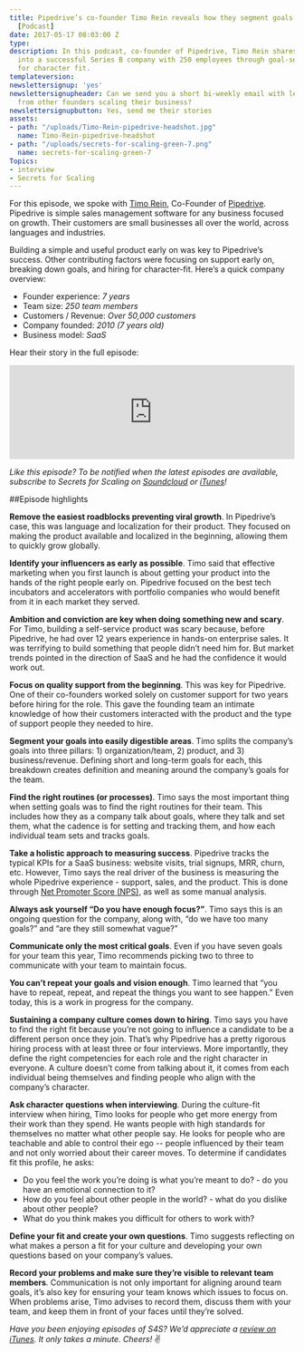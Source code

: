 ```yaml
---
title: Pipedrive’s co-founder Timo Rein reveals how they segment goals to keep focus
  [Podcast]
date: 2017-05-17 08:03:00 Z
type: 
description: In this podcast, co-founder of Pipedrive, Timo Rein shares how they grew
  into a successful Series B company with 250 employees through goal-setting and hiring
  for character fit.
templateversion: 
newslettersignup: 'yes'
newslettersignupheader: Can we send you a short bi-weekly email with lessons learned
  from other founders scaling their business?
newslettersignupbutton: Yes, send me their stories
assets:
- path: "/uploads/Timo-Rein-pipedrive-headshot.jpg"
  name: Timo-Rein-pipedrive-headshot
- path: "/uploads/secrets-for-scaling-green-7.png"
  name: secrets-for-scaling-green-7
Topics:
- interview
- Secrets for Scaling
---
```


For this episode, we spoke with <a href="https://www.linkedin.com/in/timorein/" target="_blank">Timo Rein</a>, Co-Founder of <a href="https://www.pipedrive.com/" target="_blank">Pipedrive</a>. Pipedrive is simple sales management software for any business focused on growth. Their customers are small businesses all over the world, across languages and industries. 

Building a simple and useful product early on was key to Pipedrive’s success. Other contributing factors were focusing on support early on, breaking down goals, and hiring for character-fit. Here’s a quick company overview:

* Founder experience: *7 years*
* Team size: *250 team members*
* Customers / Revenue: *Over 50,000 customers*
* Company founded: *2010 (7 years old)* 
* Business model: *SaaS*

Hear their story in the full episode: 

<iframe width="100%" height="166" scrolling="no" frameborder="no" src="https://w.soundcloud.com/player/?url=https%3A//api.soundcloud.com/tracks/323075506&amp;color=ff5500&amp;auto_play=false&amp;hide_related=false&amp;show_comments=true&amp;show_user=true&amp;show_reposts=false"></iframe>

*Like this episode? To be notified when the latest episodes are available, subscribe to Secrets for Scaling on <a href="https://soundcloud.com/geckoboard" target="_blank">Soundcloud</a> or <a href="https://itunes.apple.com/us/podcast/secrets-for-scaling/id1178675789?mt=2" target="_blank">iTunes</a>!*

##Episode highlights 

**Remove the easiest roadblocks preventing viral growth**. In Pipedrive’s case, this was language and localization for their product. They focused on making the product available and localized in the beginning, allowing them to quickly grow globally. 

**Identify your influencers as early as possible**. Timo said that effective marketing when you first launch is about getting your product into the hands of the right people early on. Pipedrive focused on the best tech incubators and accelerators with portfolio companies who would benefit from it in each market they served. 

**Ambition and conviction are key when doing something new and scary**. For Timo, building a self-service product was scary because, before Pipedrive, he had over 12 years experience in hands-on enterprise sales. It was terrifying to build something that people didn’t need him for. But market trends pointed in the direction of SaaS and he had the confidence it would work out. 

**Focus on quality support from the beginning**. This was key for Pipedrive. One of their co-founders worked solely on customer support for two years before hiring for the role. This gave the founding team an intimate knowledge of how their customers interacted with the product and the type of support people they needed to hire. 

**Segment your goals into easily digestible areas**. Timo splits the company’s goals into three pillars: 1) organization/team, 2) product, and 3) business/revenue. Defining short and long-term goals for each, this breakdown creates definition and meaning around the company’s goals for the team. 

**Find the right routines (or processes)**. Timo says the most important thing when setting goals was to find the right routines for their team. This includes how they as a company talk about goals, where they talk and set them, what the cadence is for setting and tracking them, and how each individual team sets and tracks goals. 

**Take a holistic approach to measuring success**. Pipedrive tracks the typical KPIs for a SaaS business: website visits, trial signups, MRR, churn, etc. However, Timo says the real driver of the business is measuring the whole Pipedrive experience - support, sales, and the product. This is done through <a href="https://www.geckoboard.com/learn/kpi-examples/marketing-kpis/net-promoter-score-nps/" target="_blank">Net Promoter Score (NPS)</a>, as well as some manual analysis. 

**Always ask yourself “Do you have enough focus?”**. Timo says this is an ongoing question for the company, along with, “do we have too many goals?” and “are they still somewhat vague?” 

**Communicate only the most critical goals**. Even if you have seven goals for your team this year, Timo recommends picking two to three to communicate with your team to maintain focus. 

**You can’t repeat your goals and vision enough**. Timo learned that “you have to repeat, repeat, and repeat the things you want to see happen.” Even today, this is a work in progress for the company. 

**Sustaining a company culture comes down to hiring**. Timo says you have to find the right fit because you’re not going to influence a candidate to be a different person once they join. That’s why Pipedrive has a pretty rigorous hiring process with at least three or four interviews. More importantly, they define the right competencies for each role and the right character in everyone. A culture doesn’t come from talking about it, it comes from each individual being themselves and finding people who align with the company’s character. 

**Ask character questions when interviewing**. During the culture-fit interview when hiring, Timo looks for people who get more energy from their work than they spend. He wants people with high standards for themselves no matter what other people say. He looks for people who are teachable and able to control their ego -- people influenced by their team and not only worried about their career moves. To determine if candidates fit this profile, he asks:

* Do you feel the work you’re doing is what you’re meant to do? - do you have an emotional connection to it?
* How do you feel about other people in the world? - what do you dislike about other people?
* What do you think makes you difficult for others to work with? 

**Define your fit and create your own questions**. Timo suggests reflecting on what makes a person a fit for your culture and developing your own questions based on your company’s values. 

**Record your problems and make sure they’re visible to relevant team members**. Communication is not only important for aligning around team goals, it’s also key for ensuring your team knows which issues to focus on. When problems arise, Timo advises to record them, discuss them with your team, and keep them in front of your faces until they’re solved. 

*Have you been enjoying episodes of S4S? We’d appreciate a <a href="https://itunes.apple.com/us/podcast/secrets-for-scaling/id1178675789?mt=2" target="_blank">review on iTunes</a>. It only takes a minute. Cheers!* ✌
